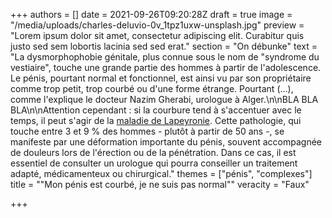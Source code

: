 +++
authors = []
date = 2021-09-26T09:20:28Z
draft = true
image = "/media/uploads/charles-deluvio-0v_1tpz1uxw-unsplash.jpg"
preview = "Lorem ipsum dolor sit amet, consectetur adipiscing elit. Curabitur quis justo sed sem lobortis lacinia sed sed erat."
section = "On débunke"
text = "La dysmorphophobie génitale, plus connue sous le nom de \"syndrome du vestiaire\", touche une grande partie des hommes à partir de l'adolescence. Le pénis, pourtant normal et fonctionnel, est ainsi vu par son propriétaire comme trop petit, trop courbé ou d'une forme étrange. Pourtant (...), comme l'explique le docteur Nazim Gherabi, urologue à Alger.\n\nBLA BLA BLA\n\nAttention cependant : si la courbure tend à s'accentuer avec le temps, il peut s'agir de la [maladie de Lapeyronie](https://www.urofrance.org/base-bibliographique/la-maladie-de-lapeyronie). Cette pathologie, qui touche entre 3 et 9 % des hommes - plutôt à partir de 50 ans -, se manifeste par une déformation importante du pénis, souvent accompagnée de douleurs lors de l'érection ou de la pénétration. Dans ce cas, il est essentiel de consulter un urologue qui pourra conseiller un traitement adapté, médicamenteux ou chirurgical."
themes = ["pénis", "complexes"]
title = "\"Mon pénis est courbé, je ne suis pas normal\""
veracity = "Faux"

+++
